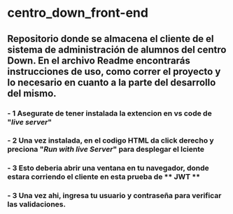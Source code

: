 # centro_down_front-end
## Repositorio donde se almacena el cliente de el sistema de administración de alumnos del centro Down. En el archivo Readme encontrarás instrucciones de uso, como correr el proyecto y lo necesario en cuanto a la parte del desarrollo del mismo. 

### - 1 Asegurate de tener instalada la extencion en vs code de "_live server_"
### - 2 Una vez instalada, en el codigo HTML da click derecho y preciona "_Run with live Server_" para desplegar el lciente
### - 3 Esto deberia abrir una ventana en tu navegador, donde estara corriendo el cliente en esta prueba de ** JWT **
### - 3 Una vez ahi, ingresa tu usuario y contraseña para verificar las validaciones.


